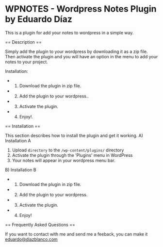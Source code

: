 # WPNOTES - Wordpress Notes Plugin by Eduardo Díaz
This is a plugin for add your notes to wordpress in a simple way.

== Description ==

Simply add the plugin to your wordpress by downloading it as a zip file. Then activate the plugin
and you will have an option in the menu to add your notes to your project.

Installation:

*   1. Download the plugin in zip file.
*   2. Add the plugin to your wordpress..
*   3. Activate the plugin.
*   4. Enjoy!.




== Installation ==

This section describes how to install the plugin and get it working.
A) Installation A

1. Upload `directory` to the `/wp-content/plugins/` directory
2. Activate the plugin through the 'Plugins' menu in WordPress
3. Your notes will appear in your wordpress menu bar.

B) Installation B

*   1. Download the plugin in zip file.
*   2. Add the plugin to your wordpress.
*   3. Activate the plugin.
*   4. Enjoy!

== Frequently Asked Questions ==

  If you want to contact with me and send me a feeback, you can make it eduardo@diazblanco.com
